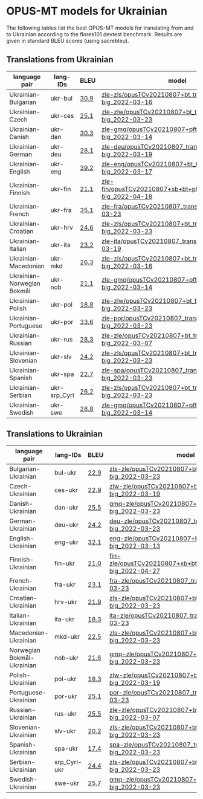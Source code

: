# OPUS-MT models for Ukrainian

The following tables list the best OPUS-MT models for translating from and to Ukrainian according to the flores101 devtest benchmark. Results are given in standard BLEU scores (using sacrebleu).

## Translations from Ukrainian

| language pair | lang-IDs | BLEU | model |
|---------------|----------|------|-------|
| Ukrainian-Bulgarian | ukr-bul | [30.9](https://github.com/Helsinki-NLP/OPUS-MT-train/blob/puhti/scores/ukr-bul/flores101-devtest/bleu-scores.txt) | [zle-zls/opusTCv20210807+bt_transformer-big_2022-03-16](https://object.pouta.csc.fi/Tatoeba-MT-models/zle-zls/opusTCv20210807+bt_transformer-big_2022-03-16.zip) |
| Ukrainian-Czech | ukr-ces | [25.1](https://github.com/Helsinki-NLP/OPUS-MT-train/blob/puhti/scores/ukr-ces/flores101-devtest/bleu-scores.txt) | [zle-zlw/opusTCv20210807+bt_transformer-big_2022-03-23](https://object.pouta.csc.fi/Tatoeba-MT-models/zle-zlw/opusTCv20210807+bt_transformer-big_2022-03-23.zip) |
| Ukrainian-Danish | ukr-dan | [30.3](https://github.com/Helsinki-NLP/OPUS-MT-train/blob/puhti/scores/ukr-dan/flores101-devtest/bleu-scores.txt) | [zle-gmq/opusTCv20210807+pft_transformer-big_2022-03-14](https://object.pouta.csc.fi/Tatoeba-MT-models/zle-gmq/opusTCv20210807+pft_transformer-big_2022-03-14.zip) |
| Ukrainian-German | ukr-deu | [28.1](https://github.com/Helsinki-NLP/OPUS-MT-train/blob/puhti/scores/ukr-deu/flores101-devtest/bleu-scores.txt) | [zle-deu/opusTCv20210807_transformer-big_2022-03-19](https://object.pouta.csc.fi/Tatoeba-MT-models/zle-deu/opusTCv20210807_transformer-big_2022-03-19.zip) |
| Ukrainian-English | ukr-eng | [39.2](https://github.com/Helsinki-NLP/OPUS-MT-train/blob/puhti/scores/ukr-eng/flores101-devtest/bleu-scores.txt) | [zle-eng/opusTCv20210807+bt_transformer-big_2022-03-17](https://object.pouta.csc.fi/Tatoeba-MT-models/zle-eng/opusTCv20210807+bt_transformer-big_2022-03-17.zip) |
| Ukrainian-Finnish | ukr-fin | [21.1](https://github.com/Helsinki-NLP/OPUS-MT-train/blob/puhti/scores/ukr-fin/flores101-devtest/bleu-scores.txt) | [zle-fin/opusTCv20210807+xb+bt+pft+pbt_transformer-big_2022-04-18](https://object.pouta.csc.fi/Tatoeba-MT-models/zle-fin/opusTCv20210807+xb+bt+pft+pbt_transformer-big_2022-04-18.zip) |
| Ukrainian-French | ukr-fra | [35.1](https://github.com/Helsinki-NLP/OPUS-MT-train/blob/puhti/scores/ukr-fra/flores101-devtest/bleu-scores.txt) | [zle-fra/opusTCv20210807_transformer-big_2022-03-23](https://object.pouta.csc.fi/Tatoeba-MT-models/zle-fra/opusTCv20210807_transformer-big_2022-03-23.zip) |
| Ukrainian-Croatian | ukr-hrv | [24.6](https://github.com/Helsinki-NLP/OPUS-MT-train/blob/puhti/scores/ukr-hrv/flores101-devtest/bleu-scores.txt) | [zle-zls/opusTCv20210807+bt_transformer-big_2022-03-23](https://object.pouta.csc.fi/Tatoeba-MT-models/zle-zls/opusTCv20210807+bt_transformer-big_2022-03-23.zip) |
| Ukrainian-Italian | ukr-ita | [23.2](https://github.com/Helsinki-NLP/OPUS-MT-train/blob/puhti/scores/ukr-ita/flores101-devtest/bleu-scores.txt) | [zle-ita/opusTCv20210807_transformer-big_2022-03-19](https://object.pouta.csc.fi/Tatoeba-MT-models/zle-ita/opusTCv20210807_transformer-big_2022-03-19.zip) |
| Ukrainian-Macedonian | ukr-mkd | [26.3](https://github.com/Helsinki-NLP/OPUS-MT-train/blob/puhti/scores/ukr-mkd/flores101-devtest/bleu-scores.txt) | [zle-zls/opusTCv20210807+bt_transformer-big_2022-03-16](https://object.pouta.csc.fi/Tatoeba-MT-models/zle-zls/opusTCv20210807+bt_transformer-big_2022-03-16.zip) |
| Ukrainian-Norwegian Bokmål | ukr-nob | [21.1](https://github.com/Helsinki-NLP/OPUS-MT-train/blob/puhti/scores/ukr-nob/flores101-devtest/bleu-scores.txt) | [zle-gmq/opusTCv20210807+pft_transformer-big_2022-03-14](https://object.pouta.csc.fi/Tatoeba-MT-models/zle-gmq/opusTCv20210807+pft_transformer-big_2022-03-14.zip) |
| Ukrainian-Polish | ukr-pol | [18.8](https://github.com/Helsinki-NLP/OPUS-MT-train/blob/puhti/scores/ukr-pol/flores101-devtest/bleu-scores.txt) | [zle-zlw/opusTCv20210807+bt_transformer-big_2022-03-23](https://object.pouta.csc.fi/Tatoeba-MT-models/zle-zlw/opusTCv20210807+bt_transformer-big_2022-03-23.zip) |
| Ukrainian-Portuguese | ukr-por | [33.6](https://github.com/Helsinki-NLP/OPUS-MT-train/blob/puhti/scores/ukr-por/flores101-devtest/bleu-scores.txt) | [zle-por/opusTCv20210807_transformer-big_2022-03-23](https://object.pouta.csc.fi/Tatoeba-MT-models/zle-por/opusTCv20210807_transformer-big_2022-03-23.zip) |
| Ukrainian-Russian | ukr-rus | [28.3](https://github.com/Helsinki-NLP/OPUS-MT-train/blob/puhti/scores/ukr-rus/flores101-devtest/bleu-scores.txt) | [zle-zle/opusTCv20210807+bt_transformer-big_2022-03-07](https://object.pouta.csc.fi/Tatoeba-MT-models/zle-zle/opusTCv20210807+bt_transformer-big_2022-03-07.zip) |
| Ukrainian-Slovenian | ukr-slv | [24.2](https://github.com/Helsinki-NLP/OPUS-MT-train/blob/puhti/scores/ukr-slv/flores101-devtest/bleu-scores.txt) | [zle-zls/opusTCv20210807+bt_transformer-big_2022-03-23](https://object.pouta.csc.fi/Tatoeba-MT-models/zle-zls/opusTCv20210807+bt_transformer-big_2022-03-23.zip) |
| Ukrainian-Spanish | ukr-spa | [22.7](https://github.com/Helsinki-NLP/OPUS-MT-train/blob/puhti/scores/ukr-spa/flores101-devtest/bleu-scores.txt) | [zle-spa/opusTCv20210807_transformer-big_2022-03-23](https://object.pouta.csc.fi/Tatoeba-MT-models/zle-spa/opusTCv20210807_transformer-big_2022-03-23.zip) |
| Ukrainian-Serbian | ukr-srp_Cyrl | [26.2](https://github.com/Helsinki-NLP/OPUS-MT-train/blob/puhti/scores/ukr-srp_Cyrl/flores101-devtest/bleu-scores.txt) | [zle-zls/opusTCv20210807+bt_transformer-big_2022-03-23](https://object.pouta.csc.fi/Tatoeba-MT-models/zle-zls/opusTCv20210807+bt_transformer-big_2022-03-23.zip) |
| Ukrainian-Swedish | ukr-swe | [28.8](https://github.com/Helsinki-NLP/OPUS-MT-train/blob/puhti/scores/ukr-swe/flores101-devtest/bleu-scores.txt) | [zle-gmq/opusTCv20210807+pft_transformer-big_2022-03-14](https://object.pouta.csc.fi/Tatoeba-MT-models/zle-gmq/opusTCv20210807+pft_transformer-big_2022-03-14.zip) |

## Translations to Ukrainian

| language pair | lang-IDs | BLEU | model |
|---------------|----------|------|-------|
| Bulgarian-Ukrainian | bul-ukr | [22.9](https://github.com/Helsinki-NLP/OPUS-MT-train/blob/puhti/scores/bul-ukr/flores101-devtest/bleu-scores.txt) | [zls-zle/opusTCv20210807+bt_transformer-big_2022-03-23](https://object.pouta.csc.fi/Tatoeba-MT-models/zls-zle/opusTCv20210807+bt_transformer-big_2022-03-23.zip) |
| Czech-Ukrainian | ces-ukr | [22.9](https://github.com/Helsinki-NLP/OPUS-MT-train/blob/puhti/scores/ces-ukr/flores101-devtest/bleu-scores.txt) | [zlw-zle/opusTCv20210807+bt_transformer-big_2022-03-19](https://object.pouta.csc.fi/Tatoeba-MT-models/zlw-zle/opusTCv20210807+bt_transformer-big_2022-03-19.zip) |
| Danish-Ukrainian | dan-ukr | [25.5](https://github.com/Helsinki-NLP/OPUS-MT-train/blob/puhti/scores/dan-ukr/flores101-devtest/bleu-scores.txt) | [gmq-zle/opusTCv20210807+pbt_transformer-big_2022-03-23](https://object.pouta.csc.fi/Tatoeba-MT-models/gmq-zle/opusTCv20210807+pbt_transformer-big_2022-03-23.zip) |
| German-Ukrainian | deu-ukr | [24.2](https://github.com/Helsinki-NLP/OPUS-MT-train/blob/puhti/scores/deu-ukr/flores101-devtest/bleu-scores.txt) | [deu-zle/opusTCv20210807_transformer-big_2022-03-23](https://object.pouta.csc.fi/Tatoeba-MT-models/deu-zle/opusTCv20210807_transformer-big_2022-03-23.zip) |
| English-Ukrainian | eng-ukr | [32.1](https://github.com/Helsinki-NLP/OPUS-MT-train/blob/puhti/scores/eng-ukr/flores101-devtest/bleu-scores.txt) | [eng-zle/opusTCv20210807+bt_transformer-big_2022-03-13](https://object.pouta.csc.fi/Tatoeba-MT-models/eng-zle/opusTCv20210807+bt_transformer-big_2022-03-13.zip) |
| Finnish-Ukrainian | fin-ukr | [21.0](https://github.com/Helsinki-NLP/OPUS-MT-train/blob/puhti/scores/fin-ukr/flores101-devtest/bleu-scores.txt) | [fin-zle/opusTCv20210807+xb+bt+pft+pbt_transformer-big_2022-04-27](https://object.pouta.csc.fi/Tatoeba-MT-models/fin-zle/opusTCv20210807+xb+bt+pft+pbt_transformer-big_2022-04-27.zip) |
| French-Ukrainian | fra-ukr | [23.1](https://github.com/Helsinki-NLP/OPUS-MT-train/blob/puhti/scores/fra-ukr/flores101-devtest/bleu-scores.txt) | [fra-zle/opusTCv20210807_transformer-big_2022-03-23](https://object.pouta.csc.fi/Tatoeba-MT-models/fra-zle/opusTCv20210807_transformer-big_2022-03-23.zip) |
| Croatian-Ukrainian | hrv-ukr | [21.9](https://github.com/Helsinki-NLP/OPUS-MT-train/blob/puhti/scores/hrv-ukr/flores101-devtest/bleu-scores.txt) | [zls-zle/opusTCv20210807+bt_transformer-big_2022-03-23](https://object.pouta.csc.fi/Tatoeba-MT-models/zls-zle/opusTCv20210807+bt_transformer-big_2022-03-23.zip) |
| Italian-Ukrainian | ita-ukr | [18.3](https://github.com/Helsinki-NLP/OPUS-MT-train/blob/puhti/scores/ita-ukr/flores101-devtest/bleu-scores.txt) | [ita-zle/opusTCv20210807_transformer-big_2022-03-23](https://object.pouta.csc.fi/Tatoeba-MT-models/ita-zle/opusTCv20210807_transformer-big_2022-03-23.zip) |
| Macedonian-Ukrainian | mkd-ukr | [22.5](https://github.com/Helsinki-NLP/OPUS-MT-train/blob/puhti/scores/mkd-ukr/flores101-devtest/bleu-scores.txt) | [zls-zle/opusTCv20210807+bt_transformer-big_2022-03-23](https://object.pouta.csc.fi/Tatoeba-MT-models/zls-zle/opusTCv20210807+bt_transformer-big_2022-03-23.zip) |
| Norwegian Bokmål-Ukrainian | nob-ukr | [21.6](https://github.com/Helsinki-NLP/OPUS-MT-train/blob/puhti/scores/nob-ukr/flores101-devtest/bleu-scores.txt) | [gmq-zle/opusTCv20210807+pbt_transformer-big_2022-03-23](https://object.pouta.csc.fi/Tatoeba-MT-models/gmq-zle/opusTCv20210807+pbt_transformer-big_2022-03-23.zip) |
| Polish-Ukrainian | pol-ukr | [18.3](https://github.com/Helsinki-NLP/OPUS-MT-train/blob/puhti/scores/pol-ukr/flores101-devtest/bleu-scores.txt) | [zlw-zle/opusTCv20210807+bt_transformer-big_2022-03-19](https://object.pouta.csc.fi/Tatoeba-MT-models/zlw-zle/opusTCv20210807+bt_transformer-big_2022-03-19.zip) |
| Portuguese-Ukrainian | por-ukr | [25.1](https://github.com/Helsinki-NLP/OPUS-MT-train/blob/puhti/scores/por-ukr/flores101-devtest/bleu-scores.txt) | [por-zle/opusTCv20210807_transformer-big_2022-03-23](https://object.pouta.csc.fi/Tatoeba-MT-models/por-zle/opusTCv20210807_transformer-big_2022-03-23.zip) |
| Russian-Ukrainian | rus-ukr | [25.5](https://github.com/Helsinki-NLP/OPUS-MT-train/blob/puhti/scores/rus-ukr/flores101-devtest/bleu-scores.txt) | [zle-zle/opusTCv20210807+bt_transformer-big_2022-03-07](https://object.pouta.csc.fi/Tatoeba-MT-models/zle-zle/opusTCv20210807+bt_transformer-big_2022-03-07.zip) |
| Slovenian-Ukrainian | slv-ukr | [20.2](https://github.com/Helsinki-NLP/OPUS-MT-train/blob/puhti/scores/slv-ukr/flores101-devtest/bleu-scores.txt) | [zls-zle/opusTCv20210807+bt_transformer-big_2022-03-23](https://object.pouta.csc.fi/Tatoeba-MT-models/zls-zle/opusTCv20210807+bt_transformer-big_2022-03-23.zip) |
| Spanish-Ukrainian | spa-ukr | [17.4](https://github.com/Helsinki-NLP/OPUS-MT-train/blob/puhti/scores/spa-ukr/flores101-devtest/bleu-scores.txt) | [spa-zle/opusTCv20210807_transformer-big_2022-03-23](https://object.pouta.csc.fi/Tatoeba-MT-models/spa-zle/opusTCv20210807_transformer-big_2022-03-23.zip) |
| Serbian-Ukrainian | srp_Cyrl-ukr | [24.4](https://github.com/Helsinki-NLP/OPUS-MT-train/blob/puhti/scores/srp_Cyrl-ukr/flores101-devtest/bleu-scores.txt) | [zls-zle/opusTCv20210807+bt_transformer-big_2022-03-23](https://object.pouta.csc.fi/Tatoeba-MT-models/zls-zle/opusTCv20210807+bt_transformer-big_2022-03-23.zip) |
| Swedish-Ukrainian | swe-ukr | [25.7](https://github.com/Helsinki-NLP/OPUS-MT-train/blob/puhti/scores/swe-ukr/flores101-devtest/bleu-scores.txt) | [gmq-zle/opusTCv20210807+pbt_transformer-big_2022-03-23](https://object.pouta.csc.fi/Tatoeba-MT-models/gmq-zle/opusTCv20210807+pbt_transformer-big_2022-03-23.zip) |
